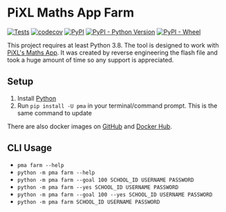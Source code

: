 # PiXL Maths App Farm
[![Tests](https://github.com/nihaals/pixl-maths-app-farm/workflows/Tests/badge.svg)](https://github.com/nihaals/pixl-maths-app-farm/actions?query=workflow%3ATests)
[![codecov](https://codecov.io/gh/OrangutanGaming/pixl-maths-app-farm/branch/master/graph/badge.svg)](https://codecov.io/gh/nihaals/pixl-maths-app-farm)
[![PyPI](https://img.shields.io/pypi/v/pixl-maths-app-farm)](https://pypi.org/project/PMA/)
[![PyPI - Python Version](https://img.shields.io/pypi/pyversions/PMA)](https://pypi.org/project/PMA/)
[![PyPI - Wheel](https://img.shields.io/pypi/wheel/PMA)](https://pypi.org/project/PMA/)

This project requires at least Python 3.8.
The tool is designed to work with [PiXL's Maths App](https://mathsapp.pixl.org.uk/PMA2.html).
It was created by reverse engineering the flash file and took a huge amount of time so any
support is appreciated.

## Setup
1. Install [Python](https://www.python.org/downloads/)
2. Run `pip install -U pma` in your terminal/command prompt. This is the same command to update

There are also docker images on [GitHub](https://github.com/nihaals/pixl-maths-app-farm/packages) and [Docker Hub](https://hub.docker.com/r/orangutan/pma).

## CLI Usage
* `pma farm --help`
* `python -m pma farm --help`
* `python -m pma farm --goal 100 SCHOOL_ID USERNAME PASSWORD`
* `python -m pma farm --yes SCHOOL_ID USERNAME PASSWORD`
* `python -m pma farm --goal 100 --yes SCHOOL_ID USERNAME PASSWORD`
* `python -m pma farm SCHOOL_ID USERNAME PASSWORD`
